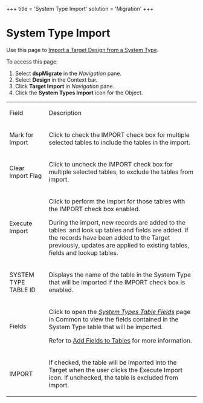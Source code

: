 +++
title = 'System Type Import'
solution = 'Migration'
+++

# System Type Import

<div class="use">

Use this page to [Import a Target Design from a System
Type](../Use_Cases/Import_from_a_System_Type.htm).

</div>

To access this page:

1.  Select <span style="font-weight: bold;">dspMigrate</span> in the
    <span style="font-style: italic;">Navigation</span> pane.
2.  Select <span style="font-weight: bold;">Design </span>in the Context
    bar.
3.  Click <span style="font-weight: bold;">Target Import</span> in
    <span style="font-style: italic;">Navigation</span> pane.
4.  Click the <span style="font-weight: bold;">System Types
    Import</span> icon for the Object.

<table>
<tbody>
<tr class="odd">
<td><p>Field</p></td>
<td><p>Description</p></td>
</tr>
<tr class="even">
<td><p>Mark for Import</p></td>
<td><p>Click to check the IMPORT check box for multiple selected tables to include the tables in the import.</p></td>
</tr>
<tr class="odd">
<td><p>Clear Import Flag</p></td>
<td><p>Click to uncheck the IMPORT check box for multiple selected tables, to exclude the tables from import.</p></td>
</tr>
<tr class="even">
<td><p>Execute Import</p></td>
<td><p>Click to perform the import for those tables with the IMPORT check box enabled.</p>
<p>During the import, new records are added to the tables  and look up tables and fields are added. If the records have been added to the Target previously, updates are applied to existing tables, fields and lookup tables.</p></td>
</tr>
<tr class="odd">
<td><p>SYSTEM TYPE TABLE ID</p></td>
<td><p>Displays the name of the table in the System Type that will be imported if the IMPORT check box is enabled.</p></td>
</tr>
<tr class="even">
<td><p>Fields</p></td>
<td><p>Click to open the <span style="font-style: italic;"><a href="../../../Platform/Common/Page_Desc/System_Types_Table_Fields_H.htm">System Types Table Fields</a></span> page in Common to view the fields contained in the System Type table that will be imported.</p>
<p>Refer to <a href="../../../Platform/Common/Use_Cases/Add_Fields_to_Tables.htm">Add Fields to Tables</a> for more information.</p></td>
</tr>
<tr class="odd">
<td><p>IMPORT</p></td>
<td><p>If checked, the table will be imported into the Target when the user clicks the Execute Import icon. If unchecked, the table is excluded from import.</p></td>
</tr>
</tbody>
</table>
